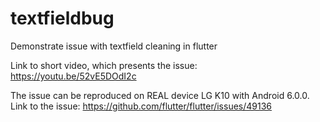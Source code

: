 # textfieldbug
Demonstrate issue with textfield cleaning in flutter

Link to short video, which presents the issue:
https://youtu.be/52vE5DOdI2c

The issue can be reproduced on REAL device LG K10 with Android 6.0.0.
Link to the issue:
https://github.com/flutter/flutter/issues/49136
